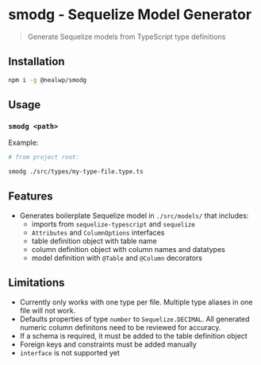 # smodg - Sequelize Model Generator 
> Generate Sequelize models from TypeScript type definitions

## Installation

```bash
npm i -g @nealwp/smodg
```

## Usage
### `smodg <path>`
Example:
```bash
# from project root:

smodg ./src/types/my-type-file.type.ts
```

## Features
* Generates boilerplate Sequelize model in `./src/models/` that includes:
    * imports from `sequelize-typescript` and `sequelize`
    * `Attributes` and `ColumnOptions` interfaces
    * table definition object with table name
    * column definition object with column names and datatypes
    * model definition with `@Table` and `@Column` decorators

## Limitations
* Currently only works with one type per file. Multiple type aliases in one file will not work.
* Defaults properties of type `number` to `Sequelize.DECIMAL`. All generated numeric column definitons need to be reviewed for accuracy.
* If a schema is required, it must be added to the table definition object
* Foreign keys and constraints must be added manually
* `interface` is not supported yet
